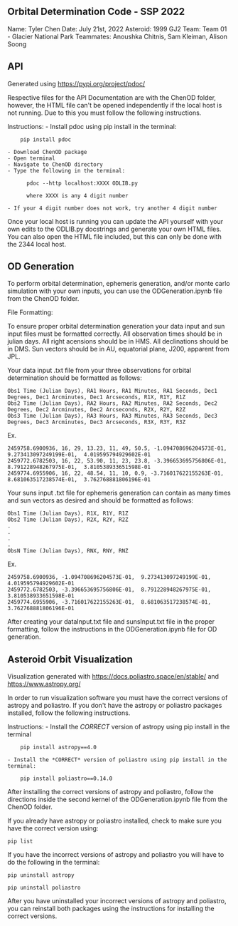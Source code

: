 Orbital Determination Code - SSP 2022
--------------------------------------------------------------------------
Name: Tyler Chen
Date: July 21st, 2022
Asteroid: 1999 GJ2
Team: Team 01 - Glacier National Park
Teammates: Anoushka Chitnis, Sam Kleiman, Alison Soong

API
--------------------------------------------------------------------------

Generated using https://pypi.org/project/pdoc/

Respective files for the API Documentation are with the ChenOD folder, however, the HTML file can't be opened independently if the local host is not running. Due to this you must follow the following instructions.

Instructions:
    - Install pdoc using pip install in the terminal:
    
        pip install pdoc
    
    - Download ChenOD package
    - Open terminal
    - Navigate to ChenOD directory
    - Type the following in the terminal:
    
          pdoc --http localhost:XXXX ODLIB.py
          
          where XXXX is any 4 digit number
          
    - If your 4 digit number does not work, try another 4 digit number

Once your local host is running you can update the API yourself with your own edits to the ODLIB.py docstrings and generate your own HTML files. 
You can also open the HTML file included, but this can only be done with the 2344 local host. 


OD Generation
--------------------------------------------------------------------------

To perform orbital determination, ephemeris generation, and/or monte carlo simulation with your own inputs, you can use the ODGeneration.ipynb file from the ChenOD folder.

File Formatting:

To ensure proper orbital determination generation your data input and sun input files must be formatted correctly. All observation times should be in julian days. All right acensions should be in HMS. All declinations should be in DMS. Sun vectors should be in AU, equatorial plane, J200, apparent from JPL.

Your data input .txt file from your three observations for orbital determination should be formatted as follows:

    Obs1 Time (Julian Days), RA1 Hours, RA1 Minutes, RA1 Seconds, Dec1 Degrees, Dec1 Arcminutes, Dec1 Arcseconds, R1X, R1Y, R1Z
    Obs2 Time (Julian Days), RA2 Hours, RA2 Minutes, RA2 Seconds, Dec2 Degrees, Dec2 Arcminutes, Dec2 Arcseconds, R2X, R2Y, R2Z
    Obs3 Time (Julian Days), RA3 Hours, RA3 Minutes, RA3 Seconds, Dec3 Degrees, Dec3 Arcminutes, Dec3 Arcseconds, R3X, R3Y, R3Z

Ex.

    2459758.6900936, 16, 29, 13.23, 11, 49, 50.5, -1.094708696204573E-01,  9.273413097249199E-01,  4.019595794929602E-01
    2459772.6782503, 16, 22, 53.90, 11, 23, 23.8, -3.396653695756806E-01,  8.791228948267975E-01,  3.810538933651598E-01
    2459774.6955906, 16, 22, 48.54, 11, 10, 0.9, -3.716017622155263E-01,  8.681063517238574E-01,  3.762768881806196E-01

Your suns input .txt file for ephemeris generation can contain as many times and sun vectors as desired and should be formatted as follows:

    Obs1 Time (Julian Days), R1X, R1Y, R1Z
    Obs2 Time (Julian Days), R2X, R2Y, R2Z
    .
    .
    .
    .
    ObsN Time (Julian Days), RNX, RNY, RNZ

Ex.

    2459758.6900936, -1.094708696204573E-01,  9.273413097249199E-01,  4.019595794929602E-01
    2459772.6782503, -3.396653695756806E-01,  8.791228948267975E-01,  3.810538933651598E-01
    2459774.6955906, -3.716017622155263E-01,  8.681063517238574E-01,  3.762768881806196E-01

After creating your dataInput.txt file and sunsInput.txt file in the proper formatting, follow the instructions in the ODGeneration.ipynb file for OD generation.

Asteroid Orbit Visualization
--------------------------------------------------------------------------   
Visualization generated with https://docs.poliastro.space/en/stable/ and https://www.astropy.org/

In order to run visualization software you must have the correct versions of astropy and poliastro.
If you don't have the astropy or poliastro packages installed, follow the following instructions.

Instructions:
    - Install the *CORRECT* version of astropy using pip install in the terminal
    
        pip install astropy==4.0
    
    - Install the *CORRECT* version of poliastro using pip install in the terminal:

        pip install poliastro==0.14.0

After installing the correct versions of astropy and poliastro, follow the directions inside the second kernel of the ODGeneration.ipynb file from the ChenOD folder.

If you already have astropy or poliastro installed, check to make sure you have the correct version using:

    pip list

If you have the incorrect versions of astropy and poliastro you will have to do the following in the terminal:

    pip uninstall astropy
    
    pip uninstall poliastro

After you have uninstalled your incorrect versions of astropy and poliastro, you can reinstall both packages using the instructions for installing the correct versions.
